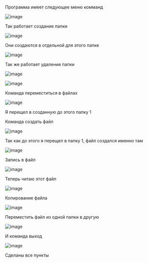 Программа имеет следующее меню комманд

![image](https://user-images.githubusercontent.com/90443315/138585309-c062bbb5-5679-45f3-b255-580ec2a005f1.png)


Так работает создание папки

![image](https://user-images.githubusercontent.com/90443315/138585399-4085edc6-445e-45ac-91f0-9878d247ca17.png)

Они создаются в отдельной для этого папке

![image](https://user-images.githubusercontent.com/90443315/138585416-0b3817e6-116e-4611-9477-cb5ff08a0534.png)



Так же работает удаление папки

![image](https://user-images.githubusercontent.com/90443315/138585466-b74fdead-8fad-41fe-913f-26043d1ce064.png)

![image](https://user-images.githubusercontent.com/90443315/138585472-404cf1ad-dbff-4ea8-a79e-3c9668ebbd87.png)


Команда переместиться в файлах

![image](https://user-images.githubusercontent.com/90443315/138585608-5dc31b22-a76b-4bb4-b2f9-8aedbafb3822.png)

Я перещел в созданную до этого папку 1


Команда создать файл

![image](https://user-images.githubusercontent.com/90443315/138585657-f4264abb-a0b2-47e2-8143-40f9c26aa437.png)

Так как до этого я перещел в папку 1, файл создался именно там

![image](https://user-images.githubusercontent.com/90443315/138585684-fcc0c6f8-2f22-43d7-99bf-e84558497cda.png)


Запись в файл

![image](https://user-images.githubusercontent.com/90443315/138585709-25c2d4e1-e527-4ee9-81e3-9754f3bf467b.png)


Теперь читаю этот файл 

![image](https://user-images.githubusercontent.com/90443315/138585736-37b521a2-ab38-40f3-a055-6c4929eaac55.png)


Копирование файла 

![image](https://user-images.githubusercontent.com/90443315/138585756-25b1fdf5-38c4-47ce-9802-f884cf21ad69.png)


Переместить файл из одной папки в другую

![image](https://user-images.githubusercontent.com/90443315/138585867-edc87731-2257-4d36-bf17-731da2456e28.png)


И команда выход

![image](https://user-images.githubusercontent.com/90443315/138585890-3b4bdfc7-39fd-43ec-8559-4a5258a7c1da.png)


Сделаны все пункты
